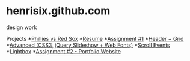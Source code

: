 # henrisix.github.com

design work

Projects
*[Phillies vs Red Sox](http://henrisix.github.com/phillies "Phillies vs Red Sox")
*[Resume](http://henrisix.github.com/resume "Resume")
*[Assignment #1](http://henrisix.github.com/assignment1 "Assignment #1")
*[Header + Grid](http://henrisix.github.com/header-grid "Header + Grid")
*[Advanced (CSS3, jQuery Slideshow + Web Fonts)](http://henrisix.github.com/advanced "Advanced")
*[Scroll Events](http://henrisix.github.com/scrollit "Scroll Events")
*[Lightbox](http://henrisix.github.com/lightbox "Lightbox")
*[Assignment #2 - Portfolio Website](http://henrisix.github.com/assignment2 "Assignemnt #2")